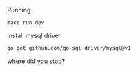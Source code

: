 Running

```
make run dev
```


install mysql driver

```
go get github.com/go-sql-driver/mysql@v1
```

where did you stop?
